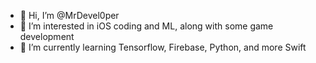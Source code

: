 - 👋 Hi, I’m @MrDevel0per
- 👀 I’m interested in iOS coding and ML, along with some game development
- 🌱 I’m currently learning Tensorflow, Firebase, Python, and more Swift

<!--<img width="100%" src="https://github-readme-stats.vercel.app/api?username=MrDevel0per&show_icons=true&theme=tokyonight" />
